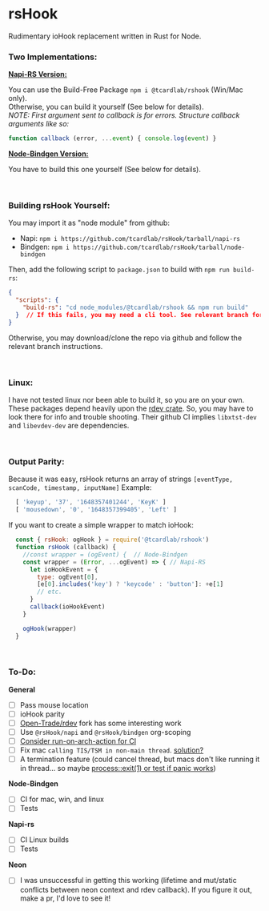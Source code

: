 # rsHook
Rudimentary ioHook replacement written in Rust for Node.


### Two Implementations:
**[Napi-RS Version:](https://github.com/tcardlab/rsHook/tree/napi-rs)**

You can use the Build-Free Package `npm i @tcardlab/rshook` (Win/Mac only).<br/>
Otherwise, you can build it yourself (See below for details). <br/>
*NOTE: First argument sent to callback is for errors. Structure callback arguments like so:*
```js
function callback (error, ...event) { console.log(event) }
```

**[Node-Bindgen Version:](https://github.com/tcardlab/rsHook/tree/node-bindgen)**

You have to build this one yourself (See below for details).

<br/>

### Building rsHook Yourself:
You may import it as "node module" from github:
 - Napi: `npm i https://github.com/tcardlab/rsHook/tarball/napi-rs`
 - Bindgen: `npm i https://github.com/tcardlab/rsHook/tarball/node-bindgen`

Then, add the following script to `package.json` to build with `npm run build-rs`:
```json
{
  "scripts": {
    "build-rs": "cd node_modules/@tcardlab/rshook && npm run build"
  }  // If this fails, you may need a cli tool. See relevant branch for info.
}
```
Otherwise, you may download/clone the repo via github and follow the relevant branch instructions.

<br/>

### Linux:
I have not tested linux nor been able to build it, so you are on your own. <br/>
These packages depend heavily upon the [rdev crate](https://github.com/Narsil/rdev). So, you may have to look there for info and trouble shooting. Their github CI implies `libxtst-dev` and  `libevdev-dev` are dependencies.

<br/>

### Output Parity:
Because it was easy, rsHook returns an array of strings `[eventType, scanCode, timestamp, inputName]`
Example:
```js
  [ 'keyup', '37', '1648357401244', 'KeyK' ]
  [ 'mousedown', '0', '1648357399405', 'Left' ]
```

If you want to create a simple wrapper to match ioHook:
```js
  const { rsHook: ogHook } = require('@tcardlab/rshook')
  function rsHook (callback) {
    //const wrapper = (ogEvent) {  // Node-Bindgen
    const wrapper = (Error, ...ogEvent) => { // Napi-RS
      let ioHookEvent = {
        type: ogEvent[0],
        [e[0].includes('key') ? 'keycode' : 'button']: +e[1]
        // etc.
      }
      callback(ioHookEvent)
    }

    ogHook(wrapper)
  }
```

<br/>

### To-Do:
**General**
 - [ ] Pass mouse location
 - [ ] ioHook parity
 - [ ] [Open-Trade/rdev](https://github.com/open-trade/rdev) fork has some interesting work
 - [ ] Use `@rsHook/napi` and `@rsHook/bindgen` org-scoping
 - [ ] [Consider run-on-arch-action for CI](https://github.com/uraimo/run-on-arch-action)
 - [ ] Fix mac `calling TIS/TSM in non-main thread`. [solution?](https://github.com/open-trade/rdev/commit/8962d0a27f70bc727e1e2dcd51b61d390ccfd6f3)
 - [ ] A termination feature (could cancel thread, but macs don't like running it in thread... so maybe [process::exit(1) or test if panic works](https://stackoverflow.com/questions/21569718/how-do-i-exit-a-rust-program-early-from-outside-the-main-function))

**Node-Bindgen**
 - [ ] CI for mac, win, and linux
 - [ ] Tests
 
**Napi-rs**
 - [ ] CI Linux builds 
 - [ ] Tests

**Neon**
 - [ ] I was unsuccessful in getting this working (lifetime and mut/static conflicts between neon context and rdev callback). If you figure it out, make a pr, I'd love to see it!